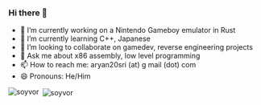 ### Hi there 👋

- 🔭 I’m currently working on a Nintendo Gameboy emulator in Rust
- 🌱 I’m currently learning C++, Japanese
- 👯 I’m looking to collaborate on gamedev, reverse engineering projects
- 💬 Ask me about x86 assembly, low level programming
- 📫 How to reach me: aryan20sri (at) g mail (dot) com
- 😄 Pronouns: He/Him

<p><img align="left" src="https://github-readme-stats.vercel.app/api/top-langs?username=aryan20sri&show_icons=true&locale=en&layout=compact" alt="soyvor" /></p>

<p>&nbsp;<img align="center" src="https://github-readme-stats.vercel.app/api?username=aryan20sri&show_icons=true&locale=en" alt="soyvor" /></p>
